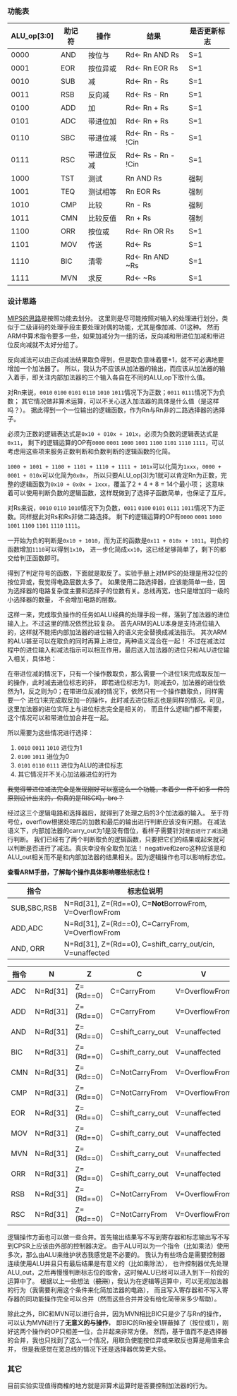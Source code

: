### 功能表

| ALU_op[3:0] | 助记符 | 操作       | 结果               | 是否更新标志 |
|-------------|--------|------------|--------------------|--------------|
| 0000        | AND    | 按位与     | Rd← Rn AND Rs      | S=1          |
| 0001        | EOR    | 按位异或   | Rd← Rn EOR Rs      | S=1          |
| 0010        | SUB    | 减         | Rd← Rn - Rs        | S=1          |
| 0011        | RSB    | 反向减     | Rd← Rs - Rn        | S=1          |
| 0100        | ADD    | 加         | Rd← Rn + Rs        | S=1          |
| 0101        | ADC    | 带进位加   | Rd← Rn + Rs        | S=1          |
| 0110        | SBC    | 带进位减   | Rd← Rn - Rs - !Cin | S=1          |
| 0111        | RSC    | 带进位反减 | Rd← Rs - Rn - !Cin | S=1          |
| 1000        | TST    | 测试       | Rn AND Rs          | 强制         |
| 1001        | TEQ    | 测试相等   | Rn EOR Rs          | 强制         |
| 1010        | CMP    | 比较       | Rn - Rs            | 强制         |
| 1011        | CMN    | 比较反值   | Rn + Rs            | 强制         |
| 1100        | ORR    | 按位或     | Rd← Rn OR Rs       | S=1          |
| 1101        | MOV    | 传送       | Rd← Rs             | S=1          |
| 1110        | BIC    | 清零       | Rd← Rn AND ~Rs     | S=1          |
| 1111        | MVN    | 求反       | Rd← ~Rs            | S=1          |

### 设计思路

[MIPS的思路](https://github.com/Wonicon/ArchLab2015/tree/master/lab_03_alu/mips_alu)是按照功能去划分。
这里则是尽可能按照对输入的处理进行划分。类似于二级译码的处理手段主要处理对偶的功能，尤其是像加减、01这种。
然而ARM中算术指令要多一些，如果加减分为一组的话，反向减和带进位加减和带进位反向减就不太好分组了。

反向减法可以由正向减法结果取负得到，但是取负意味着要+1，就不可必满地要增加一个加法器了。
所以，我认为不应该从加法器的输出，而应该从加法器的输入着手，即关注内部加法器的三个输入各自在不同的ALU_op下取什么值。

对Rn来说，`0010` `0100` `0101` `0110` `1010` `1011`情况下为正数；`0011` `0111`情况下为负数；
其它情况做非算术运算，可以不关心送入加法器的具体是什么值（是这样吗？）。
据此得到一个一位输出的逻辑函数，作为Rn与Rn非的二路选择器的选择子。

必须为正数的逻辑表达式是`0x10 + 010x + 101x`，必须为负数的逻辑表达式是`0x11`，
剩下的逻辑运算的OP有`0000` `0001` `1000` `1001` `1100` `1101` `1110` `1111`，可以考虑用这些项来服务正数判断和负数判断的逻辑函数的化简。

`1000 + 1001 + 1100 + 1101 + 1110 + 1111 + 101x`可以化简为`1xxx`，`0000 + 0001 + 010x`可以化简为`0x0x`，
所以只要ALU_op[3]为1就可以肯定Rn为正数，完整的逻辑函数为`0x10 + 0x0x + 1xxx`，覆盖了2 + 4 + 8 = 14个最小项；
这意味着可以使用判断负数的逻辑函数，这样既做到了选择子函数简单，也保证了互斥。

对Rs来说，`0010` `0110` `1010`情况下为负数，`0011` `0100` `0101` `0111` `1011`情况下为正数。同样据此对Rs和Rs非做二路选择。
剩下的逻辑运算的OP有`0000` `0001` `1000` `1001` `1100` `1101` `1110` `1111`。

一开始为负的判断是`0x10 + 1010`，而为正的函数是`0x11 + 010x + 1011`。判负的函数增加`1110`可以得到`1x10`，
进一步化简成`xx10`，这已经足够简单了，剩下的都交给判正函数即可。

得到了判定符号的函数，下面就是取反了。实验手册上对MIPS的处理是用32位的按位异或，我觉得电路层数太多了。
如果使用二路选择器，应该能简单一些，因为选择器的电路复杂度主要和选择子的位数有关。总线再宽，也只是增加同一级的小选择器的数量，
不会增加电路的层数。

这样一来，完成取负操作的任务如ALU经典的处理手段一样，落到了加法器的进位输入上。不过这里的情况依然比较复杂。
首先ARM的ALU本身是支持进位输入的，这样就不能把内部加法器的进位输入的语义完全替换成减法指示。
其次ARM的ALU甚至可以在取负的同时再算上进位，两种语义混合在一起！
不过在减法过程中的进位输入和减法指示可以相互作用，最后送入加法器的进位只和ALU进位输入相关，具体地：

在带进位减的情况下，只有一个操作数取负，那么需要一个进位1来完成取反加一的操作，此时减去进位标志的非，
即若进位标志为1，则减去0，加法器的进位依然为1，反之则为0；在带进位反减的情况下，依然只有一个操作数取负，同样需要一个
进位1来完成取反加一的操作，此时减去进位标志也是同样的情况。可见，这里加法器的进位实际上与进位标志完全是相关的，
而且什么逻辑门都不需要，这个情况可以和带进位加合并在一起。

所以需要为这些情况进行选择：

1. `0010` `0011` `1010` 进位为1
2. `0100` `1011` 进位为0
3. `0101` `0110` `0111` 进位为ALU的进位标志
4. 其它情况并不关心加法器进位的行为

~~我觉得带进位减法完全是发现刚好可以塞这么一个功能，本着少一件不如多一件的原则设计出来的，你真的是RISC吗，bro？~~

经过这三个逻辑电路和选择器后，就得到了处理之后的3个加法器的输入。
至于符号位，overflow根据处理后的加数和最后的输出进行判断应该没有问题。
在减法语义下，内部加法器的carry_out为1是没有借位，看样子需要针对`是否进行了减法`进行判断。
我们已经有了两个判断取负的逻辑函数，只要把它们的结果或起来就可以判断是否进行了减法。真庆幸没有全取负加法！
negative和zero这种应该是和ALU_out相关而不是和内部加法器的结果相关。因为逻辑操作也可以影响标志位。

**查看ARM手册，了解每个操作具体影响哪些标志位！**

| 指令        | 标志位说明                                           |
|-------------|------------------------------------------------------|
| SUB,SBC,RSB | N=Rd[31], Z=(Rd==0), C=**Not**BorrowFrom, V=OverflowFrom |
| ADD,ADC     | N=Rd[31], Z=(Rd==0), C=CarryFrom, V=OverflowFrom         |
| AND, ORR | N=Rd[31], Z=(Rd==0), C=shift_carry_out/cin, V=unaffected

| 指令 | N        | Z         | C                 | V              |
|------|----------|-----------|-------------------|----------------|
| ADC  | N=Rd[31] | Z=(Rd==0) | C=CarryFrom       | V=OverflowFrom |
| ADD  | N=Rd[31] | Z=(Rd==0) | C=CarryFrom       | V=OverflowFrom |
| AND  | N=Rd[31] | Z=(Rd==0) | C=shift_carry_out | V=unaffected   |
| BIC  | N=Rd[31] | Z=(Rd==0) | C=shift_carry_out | V=unaffected   |
| CMN  | N=Rd[31] | Z=(Rd==0) | C=NotCarryFrom    | V=OverflowFrom |
| CMP  | N=Rd[31] | Z=(Rd==0) | C=NotCarryFrom    | V=OverflowFrom |
| EOR  | N=Rd[31] | Z=(Rd==0) | C=shift_carry_out | V=unaffected   |
| MOV  | N=Rd[31] | Z=(Rd==0) | C=shift_carry_out | V=unaffected   |
| MVN  | N=Rd[31] | Z=(Rd==0) | C=shift_carry_out | V=unaffected   |
| ORR  | N=Rd[31] | Z=(Rd==0) | C=shift_carry_out | V=unaffected   |
| RSB  | N=Rd[31] | Z=(Rd==0) | C=NotCarryFrom    | V=OverflowFrom |
| RSC  | N=Rd[31] | Z=(Rd==0) | C=NotCarryFrom    | V=OverflowFrom |


逻辑操作方面也可以做一些合并。首先输出结果写不写到寄存器和标志输出写不写到CPSR上应该由外部的控制器决定。
由于ALU可以为一个指令（比如乘法）使用多次，那么由ALU来维护状态我感觉是不必要的。
我认为有些场合是需要控制器连续使用ALU并且只有最后结果是有意义的（比如乘除法），
也许控制器优先处理ALU_out，之后再慢慢判断标志位的取舍，这时候ALU已经可以进入到下一阶段的运算中了。
根据以上一些想法（~~臆测~~），我认为在逻辑等运算中，可以无视加法器的行为（我需要利用这个条件来化简加法器的电路），
而且写入寄存器和不写入寄存器的同功能操作完全可以合并（然而这些合并并没有给化简带来多少帮助）。

除此之外，BIC和MVN可以进行合并，因为MVN相比BIC只是少了与Rn的操作，可以认为MVN进行了**无意义的与操作**，
即BIC的Rn被全1屏蔽掉了（按位或1），刚好这两个操作的OP只相差一位，合并起来非常方便。
然而，基于值而不是选择器的合并，我也只找到了这么一个情况，用取负使能按位异或来取反也算是用值来合并，
但是我感觉在宽总线的情况下还是选择器优势更大些。

### 其它

目前实验实现值得商榷的地方就是非算术运算时是否要控制加法器的行为。
